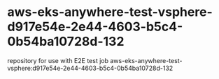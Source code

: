 # aws-eks-anywhere-test-vsphere-d917e54e-2e44-4603-b5c4-0b54ba10728d-132
repository for use with E2E test job aws-eks-anywhere-test-vsphere:d917e54e-2e44-4603-b5c4-0b54ba10728d-132
